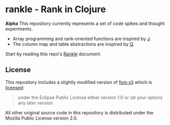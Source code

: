# rankle - Rank in Clojure

**Alpha** This repository currently represents a set of code spikes and thought experiments.

* Array programming and rank-oriented functions are inspired by [J](http://www.jsoftware.com/).
* The column map and table abstractions are inspired by [Q](http://code.kx.com/q/).

Start by reading this repo's [Rankle](Rankle.ipynb) document.

## License

This repository includes a slightly modified version of [fsm-clj](https://github.com/fbeline/fsm-clj) which is [licensed](https://github.com/fbeline/fsm-clj/blob/master/LICENSE):

> under the Eclipse Public License either version 1.0 or (at your option) any later version.

All other original source code in this repository is distributed under the Mozilla Public License version 2.0.
